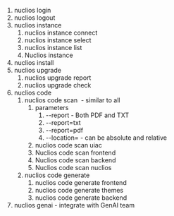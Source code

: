1. nuclios login
2. nuclios logout
3. nuclios instance
	1. nuclios instance connect
	2. nuclios instance select
	3. nuclios instance list
	4. Nuclios instance
4. nuclios install
5. nuclios upgrade
	1. nuclios upgrade report
	2. nuclios upgrade check
6. nuclios code
	1. nuclios code scan  - similar to all 
		1. parameters
			1. --report - Both PDF and TXT
			2. --report=txt
			3. --report=pdf
			4. --location=<path> - can be absolute and relative
		2. nuclios code scan uiac
		3. Nuclios code scan frontend
		4. Nuclios code scan backend
		5. Nuclios code scan nuclios
	2. nuclios code generate 
		1. nuclios code generate frontend
		2. nuclios code generate themes
		3. nuclios code generate backend
7. nuclios genai - integrate with GenAI team